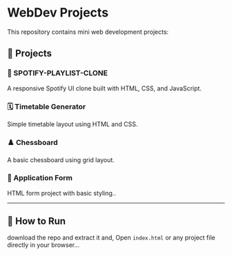 ﻿# WebDev Projects

This repository contains mini web development projects:

## 📁 Projects

### 🎵 SPOTIFY-PLAYLIST-CLONE
A responsive Spotify UI clone built with HTML, CSS, and JavaScript.

### 🗓️ Timetable Generator
Simple timetable layout using HTML and CSS.

### ♟️ Chessboard
A basic chessboard using grid layout.

### 📝 Application Form
HTML form project with basic styling..

---

## 🚀 How to Run

download the repo and extract it and,
Open `index.html` or any project file directly in your browser...

